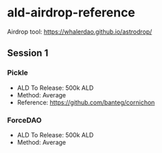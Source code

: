 # ald-airdrop-reference

Airdrop tool: https://whalerdao.github.io/astrodrop/

## Session 1

### Pickle

* ALD To Release: 500k ALD
* Method: Average
* Reference: https://github.com/banteg/cornichon

### ForceDAO

* ALD To Release: 500k ALD
* Method: Average

